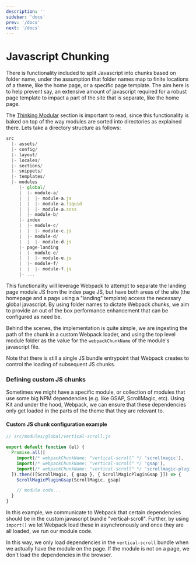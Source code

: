 ```yaml
---
description: ''
sidebar: 'docs'
prev: '/docs'
next: '/docs'
---
```


# Javascript Chunking

There is functionality included to split Javascript into chunks based on folder name, under the assumption that folder names map to finite locations of a theme, like the home page, or a specific page template. The aim here is to help prevent say, an extensive amount of javascript required for a robust page template to impact a part of the site that is separate, like the home page.

The [Thinking Modular](/docs/thinking-modular) section is important to read, since this functionality is baked on top of the way modules are sorted into directories as explained there. Lets take a directory structure as follows:

```js
src
  |- assets/
  |- config/
  |- layout/
  |- locales/
  |- sections/
  |- snippets/
  |- templates/
  |- modules
     |- global/
     |  |- module-a/
     |  |  |- module-a.js
     |  |  |- module-a.liquid
     |  |  |- module-a.scss
     |  |- module-b/
     |- index
     |  |- module-c/
     |  |  |- module-c.js
     |  |- module-d/
     |  |  |- module-d.js
     |- page-landing
     |  |- module-e/
     |  |  |- module-e.js
     |  |- module-f/
     |  |  |- module-f.js
     |- ...
```

This functionality will leverage Webpack to attempt to separate the landing page module JS from the index page JS, but have both areas of the site (the homepage and a page using a "landing" template) access the necessary global javascript. By using folder names to dictate Webpack chunks, we aim to provide an out of the box performance enhancement that can be configured as need be.

Behind the scenes, the implementation is quite simple, we are ingesting the path of the chunk in a custom Webpack loader, and using the top level module folder as the value for the `webpackChunkName` of the module's javascript file.

Note that there is still a single JS bundle entrypoint that Webpack creates to control the loading of subsequent JS chunks.

### Defining custom JS chunks

Sometimes we might have a specific module, or collection of modules that use some big NPM dependencies (e.g. like GSAP, ScrollMagic, etc). Using Kit and under the hood, Webpack, we can ensure that these dependencies only get loaded in the parts of the theme that they are relevant to.

#### Custom JS chunk configuration example

```js
// src/modules/global/vertical-scroll.js

export default function (el) {
  Promise.all([
    import(/* webpackChunkName: "vertical-scroll" */ 'scrollmagic'),
    import(/* webpackChunkName: "vertical-scroll" */ 'gsap'),
    import(/* webpackChunkName: "vertical-scroll" */ 'scrollmagic-plugin-gsap')
  ]).then(([ScrollMagic, { gsap }, { ScrollMagicPluginGsap }]) => {
    ScrollMagicPluginGsap(ScrollMagic, gsap)

    // module code...
  }
}

```

In this example, we communicate to Webpack that certain dependencies should be in the custom javascript bundle "vertical-scroll". Further, by using `import()` we let Webpack load these in asynchronously and once they are all loaded, we run our module code.

In this way, we only load dependencies in the `vertical-scroll` bundle when we actually have the module on the page. If the module is not on a page, we don't load the dependencies in the browser.
